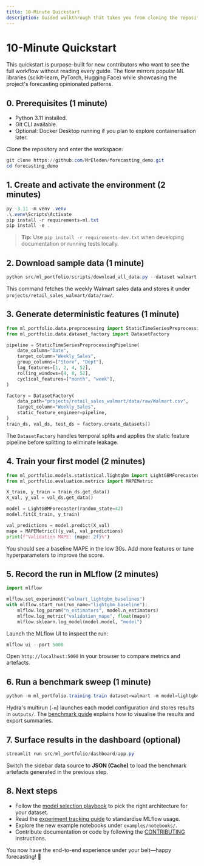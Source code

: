 ```yaml
---
title: 10-Minute Quickstart
description: Guided walkthrough that takes you from cloning the repository to generating your first benchmark in ten minutes.
---
```


# 10-Minute Quickstart

This quickstart is purpose-built for new contributors who want to see the full workflow without reading every guide. The flow mirrors popular ML libraries (scikit-learn, PyTorch, Hugging Face) while showcasing the project's forecasting opinionated patterns.

## 0. Prerequisites (1 minute)

- Python 3.11 installed.
- Git CLI available.
- Optional: Docker Desktop running if you plan to explore containerisation later.

Clone the repository and enter the workspace:

```powershell
git clone https://github.com/MrEleden/forecasting_demo.git
cd forecasting_demo
```

## 1. Create and activate the environment (2 minutes)

```powershell
py -3.11 -m venv .venv
.\.venv\Scripts\Activate
pip install -r requirements-ml.txt
pip install -e .
```

> **Tip:** Use `pip install -r requirements-dev.txt` when developing documentation or running tests locally.

## 2. Download sample data (1 minute)

```powershell
python src/ml_portfolio/scripts/download_all_data.py --dataset walmart
```

This command fetches the weekly Walmart sales data and stores it under `projects/retail_sales_walmart/data/raw/`.

## 3. Generate deterministic features (1 minute)

```python
from ml_portfolio.data.preprocessing import StaticTimeSeriesPreprocessingPipeline
from ml_portfolio.data.dataset_factory import DatasetFactory

pipeline = StaticTimeSeriesPreprocessingPipeline(
    date_column="Date",
    target_column="Weekly_Sales",
    group_columns=["Store", "Dept"],
    lag_features=[1, 2, 4, 52],
    rolling_windows=[4, 8, 52],
    cyclical_features=["month", "week"],
)

factory = DatasetFactory(
    data_path="projects/retail_sales_walmart/data/raw/Walmart.csv",
    target_column="Weekly_Sales",
    static_feature_engineer=pipeline,
)
train_ds, val_ds, test_ds = factory.create_datasets()
```

The `DatasetFactory` handles temporal splits and applies the static feature pipeline before splitting to eliminate leakage.

## 4. Train your first model (2 minutes)

```python
from ml_portfolio.models.statistical.lightgbm import LightGBMForecaster
from ml_portfolio.evaluation.metrics import MAPEMetric

X_train, y_train = train_ds.get_data()
X_val, y_val = val_ds.get_data()

model = LightGBMForecaster(random_state=42)
model.fit(X_train, y_train)

val_predictions = model.predict(X_val)
mape = MAPEMetric()(y_val, val_predictions)
print(f"Validation MAPE: {mape:.2f}%")
```

You should see a baseline MAPE in the low 30s. Add more features or tune hyperparameters to improve the score.

## 5. Record the run in MLflow (2 minutes)

```python
import mlflow

mlflow.set_experiment("walmart_lightgbm_baselines")
with mlflow.start_run(run_name="lightgbm_baseline"):
    mlflow.log_param("n_estimators", model.n_estimators)
    mlflow.log_metric("validation_mape", float(mape))
    mlflow.sklearn.log_model(model.model, "model")
```

Launch the MLflow UI to inspect the run:

```powershell
mlflow ui --port 5000
```

Open `http://localhost:5000` in your browser to compare metrics and artefacts.

## 6. Run a benchmark sweep (1 minute)

```powershell
python -m ml_portfolio.training.train dataset=walmart -m model=lightgbm,catboost,xgboost
```

Hydra's multirun (`-m`) launches each model configuration and stores results in `outputs/`. The [benchmark guide](../BENCHMARK.md) explains how to visualise the results and export summaries.

## 7. Surface results in the dashboard (optional)

```powershell
streamlit run src/ml_portfolio/dashboard/app.py
```

Switch the sidebar data source to **JSON (Cache)** to load the benchmark artefacts generated in the previous step.

## 8. Next steps

- Follow the [model selection playbook](../guides/model_selection.md) to pick the right architecture for your dataset.
- Read the [experiment tracking guide](../guides/experiment_tracking.md) to standardise MLflow usage.
- Explore the new example notebooks under `examples/notebooks/`.
- Contribute documentation or code by following the [CONTRIBUTING](../../CONTRIBUTING.md) instructions.

You now have the end-to-end experience under your belt—happy forecasting! 🎯
